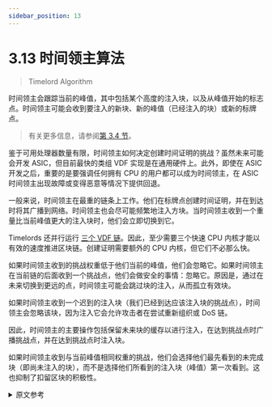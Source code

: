 ```yaml
---
sidebar_position: 13
---
```


# 3.13 时间领主算法

> Timelord Algorithm

时间领主会跟踪当前的峰值，其中包括某个高度的注入块，以及从峰值开始的标志点。时间领主可能会收到要注入的新块、新的峰值（已经注入的块）或新的标牌点。

>有关更多信息，请参阅[第 3.4 节](/docs/03consensus/challenges "Section 3.4: Challenges")。

鉴于可用处理器数量有限，时间领主如何决定创建时间证明的挑战？虽然未来可能会开发 ASIC，但目前最快的类组 VDF 实现是在通用硬件上。此外，即使在 ASIC 开发之后，重要的是要强调任何拥有 CPU 的用户都可以成为时间领主，在 ASIC 时间领主出现故障或变得恶意等情况下提供回退。

一般来说，时间领主在最重的链条上工作。他们在标牌点创建时间证明，并在到达时将其广播到网络。时间领主也会尽可能频繁地注入方块。当时间领主收到一个重量比当前峰值更大的注入块时，他们会立即切换到它。

Timelords 还并行运行 [三个 VDF 链](/docs/03consensus/three_vdf_chains "Section 3.8: Three VDF Chains")。因此，至少需要三个快速 CPU 内核才能以有效的速度推进区块链。创建证明需要额外的 CPU 内核，但它们不必那么快。

如果时间领主收到的挑战权重低于他们当前的峰值，他们会忽略它。如果时间领主在当前链的后面收到一个挑战点，他们会做安全的事情：忽略它。原因是，通过在未来切换到更远的点，时间领主可能会跳过块的注入，从而孤立有效块。

如果时间领主收到一个迟到的注入块（我们已经到达应该注入块的挑战点），时间领主会忽略该块，因为注入它会允许攻击者在尝试重新组织或 DoS 链。

因此，时间领主的主要操作包括保留未来块的缓存以进行注入，在达到挑战点时广播挑战点，并在达到挑战点时注入块。

如果时间领主收到与当前峰值相同权重的挑战，他们会选择他们最先看到的未完成块（即尚未注入的块），而不是选择他们所看到的注入块（峰值）第一次看到。这也抑制了扣留区块的积极性。

<details>
<summary>原文参考</summary>

A timelord keeps track of the current peak, which includes an infused block at a certain height, and signage points from the peak onward. A timelord might receive new blocks to infuse, new peaks (blocks which are already infused), or new signage points.

>For more info, see [Section 3.4](/docs/03consensus/challenges "Section 3.4: Challenges").

How does a timelord decide which challenges to create proofs of time on, given a limited number of available processors? While ASICs are likely to develop in the future, at the moment the fastest classgroup VDF implementations are on general purpose hardware. Furthermore, even after the development of ASICs, it’s important to emphasize that any user with a CPU can be a timelord, to provide fallbacks in the case that the ASIC timelords go down, or becomes malicious, etc.

In general, timelords work on the heaviest chain. They create proofs of time at the signage points, and broadcast these to the network as they are reached. Timelords also infuse blocks as often as they can. When the timelord receives an infused block which has a greater weight than the current peak, they switch to it immediately.

Timelords also run the [three VDF chains](/docs/03consensus/three_vdf_chains "Section 3.8: Three VDF Chains") in parallel. Therefore, at least three fast CPU cores are necessary to advance the blockchain at an efficient rate. Extra CPU cores will be necessary to create proofs, but they do not have to be as fast.

If the timelord receives a challenge with less weight than their current peak, they ignore it. If the timelord receives a challenge point later in the current chain, they do the safe thing: ignore it. The reason is that by switching to a point further in the future, the timelord might be skipping the infusion of blocks, and thus orphaning valid blocks.

If the timelord receives a block for infusion which is late (we have already reached the challenge point at which the block should have been infused), the timelord ignores the block, since infusing to it would allow attackers to instigate a withholding attack, in an attempt to re-org or DoS the chain.

Therefore, the main operation of the timelord involves keeping a cache of future blocks to infuse, broadcasting challenge points when they are reached, and infusing blocks when they reach their challenge points.

If the timelord receives a challenge with the same weight as the current peak, they choose the unfinished block which they saw first (that is, the block that has not been infused yet), as opposed to choosing the infused block (peak) which they saw first. This also disincentivizes the withholding of blocks.

</details>
